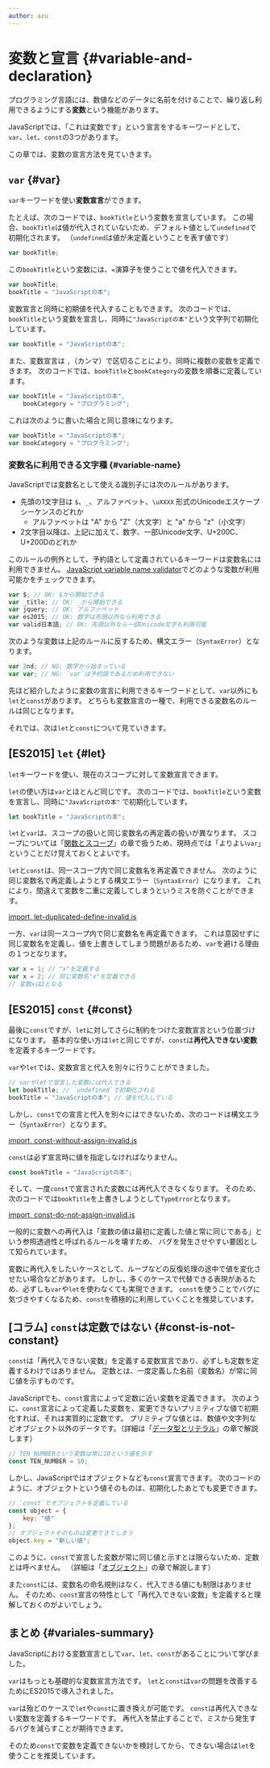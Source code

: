 ```yaml
---
author: azu
---
```


<!-- textlint-disable eslint -->

# 変数と宣言 {#variable-and-declaration}

プログラミング言語には、数値などのデータに名前を付けることで、繰り返し利用できるようにする**変数**という機能があります。

JavaScriptでは、「これは変数です」という宣言をするキーワードとして、
`var`、`let`、`const`の3つがあります。

この章では、変数の宣言方法を見ていきます。

## `var` {#var}

`var`キーワードを使い**変数宣言**ができます。

<!-- 変数名はキャメルケース、日本語はそのまま使える ということを示したい -->

たとえば、次のコードでは、`bookTitle`という変数を宣言しています。
この場合、`bookTitle`は値が代入されていないため、デフォルト値として`undefined`で初期化されます。
（`undefined`は値が未定義ということを表す値です）

```js
var bookTitle;
```

この`bookTitle`という変数には、`=`演算子を使うことで値を代入できます。

```js
var bookTitle;
bookTitle = "JavaScriptの本";
```

変数宣言と同時に初期値を代入することもできます。
次のコードでは、`bookTitle`という変数を宣言し、同時に`"JavaScriptの本"`という文字列で初期化しています。

```js
var bookTitle = "JavaScriptの本";
```

また、変数宣言は `,`（カンマ）で区切ることにより、同時に複数の変数を定義できます。
次のコードでは、`bookTitle`と`bookCategory`の変数を順番に定義しています。

```js
var bookTitle = "JavaScriptの本",
    bookCategory = "プログラミング";
```

これは次のように書いた場合と同じ意味になります。

```js
var bookTitle = "JavaScriptの本";
var bookCategory = "プログラミング";
```

### 変数名に利用できる文字種 {#variable-name}

JavaScriptでは変数名として使える識別子には次のルールがあります。

- 先頭の1文字目は `$`、`_`、アルファベット、`\uXXXX` 形式のUnicodeエスケープシーケンスのどれか
    - アルファベットは "A" から "Z"（大文字）と "a" から "z"（小文字）
- 2文字目以降は、上記に加えて、数字、一部Unicode文字、U+200C、U+200Dのどれか

このルールの例外として、予約語として定義されているキーワードは変数名には利用できません。
[JavaScript variable name validator][]でどのような変数が利用可能かをチェックできます。

```js
var $; // OK: $から開始できる
var _title; // OK: _から開始できる
var jquery; // OK: アルファベット
var es2015; // OK: 数字は先頭以外なら利用できる
var valid日本語; // OK: 先頭以外なら一部Unicode文字も利用可能
```

次のような変数は上記のルールに反するため、構文エラー（`SyntaxError`）となります。

<!-- doctest:disable -->
```js
var 2nd; // NG: 数字から始まっている
var var; // NG: `var`は予約語であるため利用できない
```

先ほど紹介したように変数の宣言に利用できるキーワードとして、`var`以外にも`let`と`const`があります。
どちらも変数宣言の一種で、利用できる変数名のルールは同じとなります。

それでは、次は`let`と`const`について見ていきます。

## [ES2015] `let` {#let}

`let`キーワードを使い、現在のスコープに対して変数宣言できます。

`let`の使い方は`var`とほとんど同じです。
次のコードでは、`bookTitle`という変数を宣言し、同時に`"JavaScriptの本"` で初期化しています。

```js
let bookTitle = "JavaScriptの本";
```

`let`と`var`は、スコープの扱いと同じ変数名の再定義の扱いが異なります。
スコープについては「[関数とスコープ][]」の章で扱うため、現時点では「よりよい`var`」ということだけ覚えておくとよいです。

`let`と`const`は、同一スコープ内で同じ変数名を再定義できません。
次のように同じ変数名で再定義しようとする構文エラー（`SyntaxError`）になります。
これにより、間違えて変数を二重に定義してしまうというミスを防ぐことができます。

[import, let-duplicated-define-invalid.js](src/let-duplicated-define-invalid.js)

一方、`var`は同一スコープ内で同じ変数名を再定義できます。
これは意図せずに同じ変数名を定義し、値を上書きしてしまう問題があるため、`var`を避ける理由の１つとなります。

```js
var x = 1; // "x"を定義する
var x = 2; // 同じ変数名"x"を定義できる
// 変数xは2となる
```

## [ES2015] `const` {#const}

最後に`const`ですが、`let`に対してさらに制約をつけた変数宣言という位置づけになります。
基本的な使い方は`let`と同じですが、`const`は**再代入できない変数**を定義するキーワードです。

`var`や`let`では、変数宣言と代入を別々に行うことができました。

```js
// varやletで宣言した変数には代入できる
let bookTitle; // `undefined`で初期化される
bookTitle = "JavaScriptの本"; // 値を代入している
```

しかし、`const`での宣言と代入を別々にはできないため、次のコードは構文エラー（`SyntaxError`）となります。

[import, const-without-assign-invalid.js](./src/const-without-assign-invalid.js)

`const`は必ず宣言時に値を指定しなければなりません。

```js
const bookTitle = "JavaScriptの本";
```

そして、一度`const`で宣言された変数には再代入できなくなります。
そのため、次のコードでは`bookTitle`を上書きしようとして`TypeError`となります。

[import, const-do-not-assign-invalid.js](src/const-do-not-assign-invalid.js)

一般的に変数への再代入は「変数の値は最初に定義した値と常に同じである」という参照透過性と呼ばれるルールを壊すため、
バグを発生させやすい要因として知られています。

変数に再代入をしたいケースとして、ループなどの反復処理の途中で値を変化させたい場合などがあります。
しかし、多くのケースで代替できる表現があるため、必ずしも`var`や`let`を使わなくても実現できます。
`const`を使うことでバグに気づきやすくなるため、`const`を積極的に利用していくことを推奨しています。

## [コラム] `const`は定数ではない {#const-is-not-constant}

`const`は「再代入できない変数」を定義する変数宣言であり、必ずしも定数を定義するわけではありません。
定数とは、一度定義した名前（変数名）が常に同じ値を示すものです。

JavaScriptでも、`const`宣言によって定数に近い変数を定義できます。
次のように、`const`宣言によって定義した変数を、変更できないプリミティブな値で初期化すれば、それは実質的に定数です。
プリミティブな値とは、数値や文字列などオブジェクト以外のデータです。（詳細は「[データ型とリテラル][]」の章で解説します）

```js
// TEN_NUMBERという変数は常に10という値を示す
const TEN_NUMBER = 10;
```

しかし、JavaScriptではオブジェクトなども`const`宣言できます。
次のコードのように、オブジェクトという値そのものは、初期化したあとでも変更できます。

```js
// `const`でオブジェクトを定義している
const object = {
    key: "値"
};
// オブジェクトそのものは変更できてしまう
object.key = "新しい値";
```

このように、`const`で宣言した変数が常に同じ値と示すとは限らないため、定数とは呼べません。
（詳細は「[オブジェクト][]」の章で解説します）

また`const`には、変数名の命名規則はなく、代入できる値にも制限はありません。
そのため、`const`宣言の特性として「再代入できない変数」を定義すると理解しておくのがよいでしょう。

## まとめ {#variales-summary}

JavaScriptにおける変数宣言として`var`、`let`、`const`があることについて学びました。

`var`はもっとも基礎的な変数宣言方法です。
`let`と`const`は`var`の問題を改善するためにES2015で導入されました。

`var`は殆どのケースで`let`や`const`に置き換えが可能です。
`const`は再代入できない変数を定義するキーワードです。
再代入を禁止することで、ミスから発生するバグを減らすことが期待できます。

そのため`const`で変数を定義できないかを検討してから、できない場合は`let`を使うことを推奨しています。

<!-- textlint-enable eslint -->

[関数とスコープ]: ../function-scope/README.md
[JavaScript variable name validator]: https://mothereff.in/js-variables  "JavaScript variable name validator"
[データ型とリテラル]: ../data-type/README.md
[オブジェクト]: ../object/README.md#const-and-object